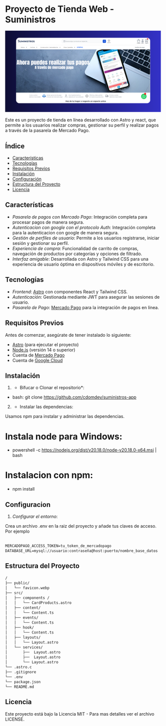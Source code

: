 # Proyecto de Tienda Web - Suministros

<a href="/https://suministros-app-alpha.vercel.app/">

![alt text](public/README.md.png)

</a>
Este es un proyecto de tienda en línea desarrollado con Astro y react, que permite a los usuarios realizar compras, gestionar su perfil y realizar pagos a través de la pasarela de Mercado Pago.

## Índice

- [Características](#características)
- [Tecnologías](#tecnologías)
- [Requisitos Previos](#requisitos-previos)
- [Instalación](#instalación)
- [Configuración](#configuración)
- [Estructura del Proyecto](#estructura-del-proyecto)
- [Licencia](#licencia)

## Características

- _Pasarela de pagos con Mercado Pago_: Integración completa para procesar pagos de manera segura.
- _Autenticacion con google con el protocolo Auth_: Integración completa para la autenticacion con google de manera segura.
- _Gestión de perfiles de usuario_: Permite a los usuarios registrarse, iniciar sesión y gestionar su perfil.
- _Experiencia de compra_: Funcionalidad de carrito de compras, navegación de productos por categorías y opciones de filtrado.
- _Interfaz amigable_: Desarrollada con Astro y Tailwind CSS para una experiencia de usuario óptima en dispositivos móviles y de escritorio.

## Tecnologías

- _Frontend_: [Astro](https://astro.build/) con componentes React y Tailwind CSS.
- _Autenticación_: Gestionada mediante JWT para asegurar las sesiones de usuario.
- _Pasarela de Pago_: [Mercado Pago](https://www.mercadopago.com/) para la integración de pagos en línea.

## Requisitos Previos

Antes de comenzar, asegúrate de tener instalado lo siguiente:

- [Astro](https://astro.build/) (para ejecutar el proyecto)
- [Node.js](https://nodejs.org/) (versión 14 o superior)
- Cuenta de [Mercado Pago](https://www.mercadopago.com/)
- Cuenta de [Google Cloud](https://cloud.google.com/cloud-console/)

## Instalación

1. - Bifucar o Clonar el repositorio\*:

- bash: git clone https://github.com/cdomdev/suministros-app

2. - Instalar las dependencias:

Usamos npm para instalar y administrar las dependencias.

# Instala node para Windows:

- powershell -c https://nodejs.org/dist/v20.18.0/node-v20.18.0-x64.msi | bash

# Instalacion con npm:

- npm install

## Configuracion

1. _Configurar el entorno_:

Crea un archivo .env en la raiz del proyecto y añade tus claves de acceso. Por ejemplo

```text

MERCADOPAGO_ACCESS_TOKEN=tu_token_de_mercadopago
DATABASE_URL=mysql://usuario:contraseña@host:puerto/nombre_base_datos

```

## Estructura del Proyecto

```text
/
├── public/
│   └── favicon.webp
├── src/
│   ├── components /
│   │   └── CardProducts.astro
│   ├── content/
│   │   └── Content.ts
│   ├── events/
│   │   └── Content.ts
│   ├── hook/
│   │   └── Content.ts
│   ├── layouts/
│   │   └── Layout.astro
│   └── services/
│       ├──  Layout.astro
│       ├──  Layout.astro
│       └── Layout.astro
└── .astro.c
├── .gitignore
└── .env
└── package.json
└── README.md

```

## Licencia

Este proyecto está bajo la Licencia MIT - Para mas detalles ver el archivo LICENSE.
